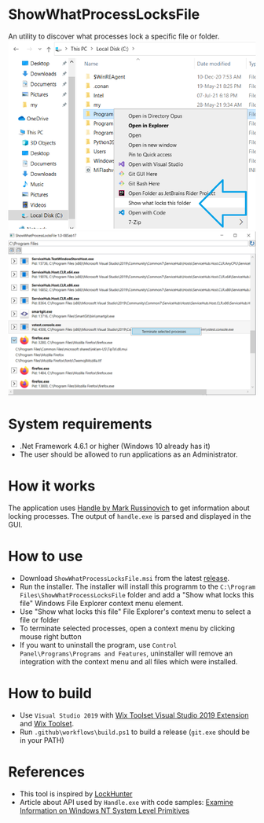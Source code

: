 # ShowWhatProcessLocksFile
An utility to discover what processes lock a specific file or folder.<br>
![Screenshot](doc/ContextMenu.png)
<br>
![Screenshot](doc/Screenshot.png)

# System requirements
* .Net Framework 4.6.1 or higher (Windows 10 already has it)
* The user should be allowed to run applications as an Administrator.

# How it works
The application uses [Handle by Mark Russinovich](https://docs.microsoft.com/en-us/sysinternals/downloads/handle) to get information about locking processes. The output of `handle.exe` is parsed and displayed in the GUI.<br>

# How to use
* Download `ShowWhatProcessLocksFile.msi` from the latest [release](https://github.com/PolarGoose/ShowWhatProcessLocksFile/releases).
* Run the installer. The installer will install this programm to the `C:\Program Files\ShowWhatProcessLocksFile` folder and add a "Show what locks this file" Windows File Explorer context menu element.
* Use "Show what locks this file" File Explorer's context menu to select a file or folder
* To terminate selected processes, open a context menu by clicking mouse right button
* If you want to uninstall the program, use `Control Panel\Programs\Programs and Features`, uninstaller will remove an integration with the context menu and all files which were installed.

# How to build
* Use `Visual Studio 2019` with [Wix Toolset Visual Studio 2019 Extension](https://marketplace.visualstudio.com/items?itemName=WixToolset.WixToolsetVisualStudio2019Extension) and [Wix Toolset](https://wixtoolset.org/releases/).
* Run `.github\workflows\build.ps1` to build a release (`git.exe` should be in your PATH)

# References
* This tool is inspired by [LockHunter](https://lockhunter.com/)
* Article about API used by `Handle.exe` with code samples: [Examine Information on Windows NT System Level Primitives](https://www.codeguru.com/cpp/w-p/system/processesmodules/article.php/c2827/Examine-Information-on-Windows-NT-System-Level-Primitives.htm)
